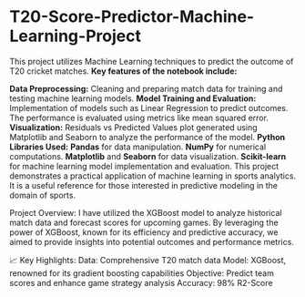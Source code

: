 # T20-Score-Predictor-Machine-Learning-Project
This project utilizes Machine Learning techniques to predict the outcome of T20 cricket matches. 
**Key features of the notebook include:**

**Data Preprocessing:** Cleaning and preparing match data for training and testing machine learning models. 
**Model Training and Evaluation:** Implementation of models such as Linear Regression to predict outcomes. The performance is evaluated using metrics like mean squared error.
**Visualization:** Residuals vs Predicted Values plot generated using Matplotlib and Seaborn to analyze the performance of the model.
**Python Libraries Used:**
**Pandas** for data manipulation.
**NumPy** for numerical computations.
**Matplotlib** and **Seaborn** for data visualization.
**Scikit-learn** for machine learning model implementation and evaluation.
This project demonstrates a practical application of machine learning in sports analytics. It is a useful reference for those interested in predictive modeling in the domain of sports.

Project Overview: I have utilized the XGBoost model to analyze historical match data and forecast scores for upcoming games. By leveraging the power of XGBoost, known for its efficiency and predictive accuracy, we aimed to provide insights into potential outcomes and performance metrics.

📈 Key Highlights:
Data: Comprehensive T20 match data
Model: XGBoost, renowned for its gradient boosting capabilities
Objective: Predict team scores and enhance game strategy analysis
Accuracy: 98% R2-Score

